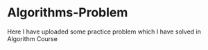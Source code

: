 # Algorithms-Problem
Here I have uploaded some practice problem which I have solved in Algorithm Course
